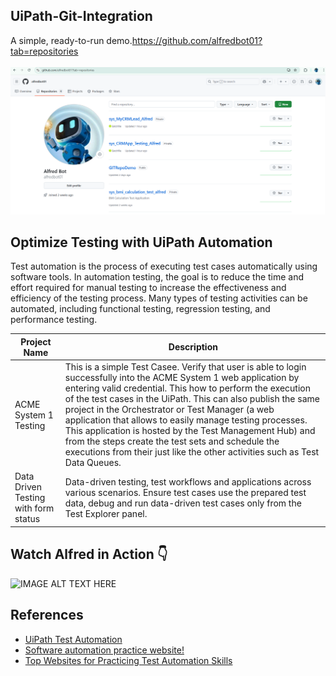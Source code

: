 ## UiPath-Git-Integration
A simple, ready-to-run demo.https://github.com/alfredbot01?tab=repositories <br><br>
![alt_text](https://github.com/bacdillon/AutomationTesting/blob/main/others.png)

## Optimize Testing with UiPath Automation
Test automation is the process of executing test cases automatically using software tools. In automation testing, the goal is to reduce the time and effort required for manual testing to increase the effectiveness and efficiency of the testing process. Many types of testing activities can be automated, including functional testing, regression testing, and performance testing.

| **Project Name** | **Description** |
| --- | --- |
| ACME System 1 Testing | This is a simple Test Casee. Verify that user is able to login successfully into the ACME System 1 web application by entering valid credential. This how to perform the execution of the test cases in the UiPath. This can also publish the same project in the Orchestrator or Test Manager (a web application that allows to easily manage testing processes. This application is hosted by the Test Management Hub) and from the steps create the test sets and schedule the executions from their just like the other activities such as Test Data Queues.|
| Data Driven Testing with form status | Data-driven testing, test workflows and applications across various scenarios. Ensure test cases use the prepared test data, debug and run data-driven test cases only from the Test Explorer panel. |

## Watch Alfred in Action 👇	
![IMAGE ALT TEXT HERE](https://github.com/bacdillon/RPA-UiPath/blob/main/Optimize%20Testing%20with%20UiPath%20Automation/ACME%20System%201%20Testing/Robot-16-ACME-System1Testing.gif)

## References
- [UiPath Test Automation ](https://www.uipath.com/automation/test-automation)
- [Software automation practice website!](https://practice-automation.com/)
- [Top Websites for Practicing Test Automation Skills](https://medium.com/@ayhanmet/top-websites-for-practicing-test-automation-skills-4f8cb1a27d14)

